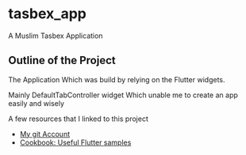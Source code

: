# tasbex_app

A Muslim Tasbex Application

## Outline of the Project

The Application Which was build by relying on the Flutter widgets.

Mainly DefaultTabController widget Which unable me to create an app easily and wisely

A few resources that I linked to this project

- [My git Account](https://github.com/IslamShamurov)
- [Cookbook: Useful Flutter samples](https://flutter.dev/docs/cookbook)


